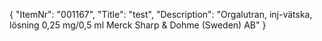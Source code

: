 {
  "ItemNr": "001167",
  "Title": "test",
  "Description": "Orgalutran, inj-vätska, lösning 0,25 mg/0,5 ml Merck Sharp & Dohme (Sweden) AB"
}